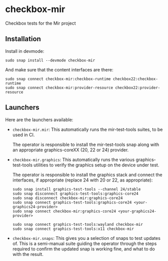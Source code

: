 # checkbox-mir
Checkbox tests for the Mir project

## Installation
Install in devmode:
```
sudo snap install --devmode checkbox-mir
```

And make sure that the content interfaces are there:
```
sudo snap connect checkbox-mir:checkbox-runtime checkbox22:checkbox-runtime
sudo snap connect checkbox-mir:provider-resource checkbox22:provider-resource
```

## Launchers
Here are the launchers available:
- `checkbox-mir.mir`:
  This automatically runs the mir-test-tools suites, to be used in CI.

  The operator is responsible to install the mir-test-tools snap along with
  an appropriate graphics-coreXX (20, 22 or 24) provider.

- `checkbox-mir.graphics`:
  This automatically runs the various graphics-test-tools utilities to verify
  the graphics setup on the device under test.

  The operator is responsible to install the graphics stack and connect
  the interfaces, if appropriate (replace 24 with 20 or 22, as appropriate):
  ```
  sudo snap install graphics-test-tools --channel 24/stable
  sudo snap disconnect graphics-test-tools:graphics-core24
  sudo snap disconnect checkbox-mir:graphics-core24
  sudo snap connect graphics-test-tools:graphics-core24 <your-graphics24-provider>
  sudo snap connect checkbox-mir:graphics-core24 <your-graphics24-provider>

  sudo snap connect graphics-test-tools:wayland checkbox-mir
  sudo snap connect graphics-test-tools:x11 checkbox-mir
  ```

- `checkbox-mir.snaps`:
  This gives you a selection of snaps to test updates of. This is a semi-manual
  suite guiding the operator through the steps required to confirm the updated
  snap is working fine, and what to do with the result.
